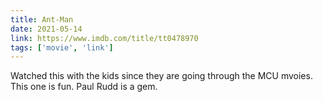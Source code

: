 ```yaml
---
title: Ant-Man
date: 2021-05-14
link: https://www.imdb.com/title/tt0478970
tags: ['movie', 'link']
---
```

Watched this with the kids since they are going through the MCU mvoies. This one is fun. Paul Rudd is a gem.
